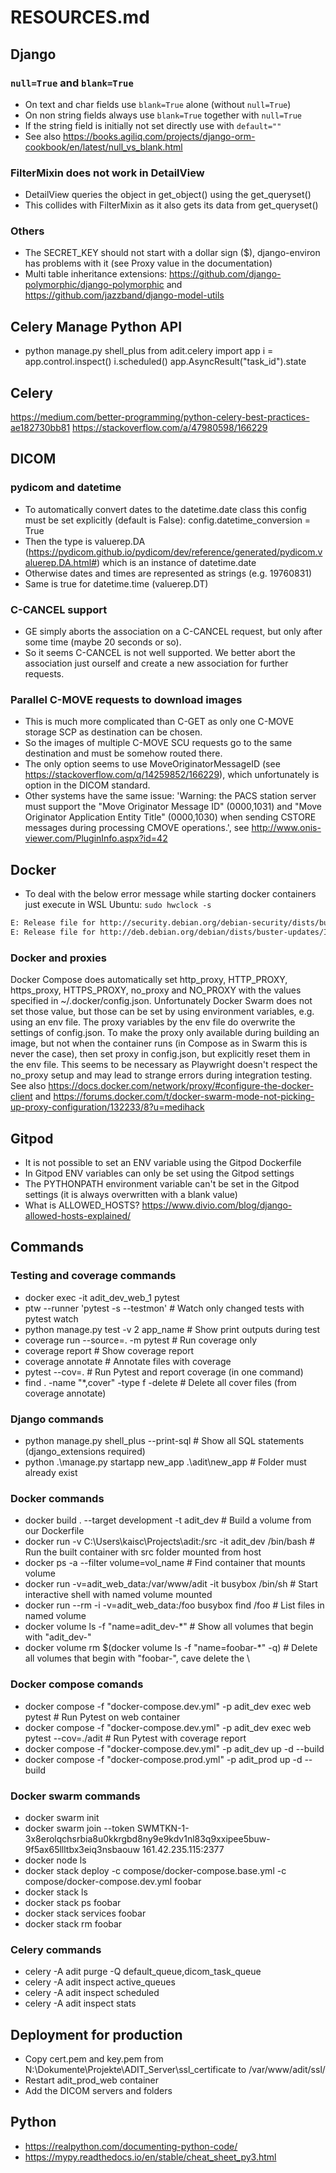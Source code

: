 # RESOURCES.md

## Django

### `null=True` and `blank=True`

- On text and char fields use `blank=True` alone (without `null=True`)
- On non string fields always use `blank=True` together with `null=True`
- If the string field is initially not set directly use with `default=""`
- See also <https://books.agiliq.com/projects/django-orm-cookbook/en/latest/null_vs_blank.html>

### FilterMixin does not work in DetailView

- DetailView queries the object in get_object() using the get_queryset()
- This collides with FilterMixin as it also gets its data from get_queryset()

### Others

- The SECRET_KEY should not start with a dollar sign (\$), django-environ has problems with it (see Proxy value in the documentation)
- Multi table inheritance extensions: <https://github.com/django-polymorphic/django-polymorphic> and <https://github.com/jazzband/django-model-utils>

## Celery Manage Python API

- python manage.py shell_plus
  from adit.celery import app
  i = app.control.inspect()
  i.scheduled()
  app.AsyncResult("task_id").state

## Celery

<https://medium.com/better-programming/python-celery-best-practices-ae182730bb81>
<https://stackoverflow.com/a/47980598/166229>

## DICOM

### pydicom and datetime

- To automatically convert dates to the datetime.date class this config must be set explicitly (default is False): config.datetime_conversion = True
- Then the type is valuerep.DA (<https://pydicom.github.io/pydicom/dev/reference/generated/pydicom.valuerep.DA.html#>) which is an instance of datetime.date
- Otherwise dates and times are represented as strings (e.g. 19760831)
- Same is true for datetime.time (valuerep.DT)

### C-CANCEL support

- GE simply aborts the association on a C-CANCEL request, but only after some time (maybe 20 seconds or so).
- So it seems C-CANCEL is not well supported. We better abort the association just ourself and create a new association for further requests.

### Parallel C-MOVE requests to download images

- This is much more complicated than C-GET as only one C-MOVE storage SCP as destination can be chosen.
- So the images of multiple C-MOVE SCU requests go to the same destination and must be somehow routed there.
- The only option seems to use MoveOriginatorMessageID (see <https://stackoverflow.com/q/14259852/166229>), which unfortunately is option in the DICOM standard.
- Other systems have the same issue: 'Warning: the PACS station server must support the "Move Originator Message ID" (0000,1031) and "Move Originator Application Entity Title" (0000,1030) when sending CSTORE messages during processing CMOVE operations.', see <http://www.onis-viewer.com/PluginInfo.aspx?id=42>

## Docker

- To deal with the below error message while starting docker containers just execute in WSL Ubuntu: `sudo hwclock -s`

```txt
E: Release file for http://security.debian.org/debian-security/dists/buster/updates/InRelease is not valid yet (invalid for another 1h 22min 32s). Updates for this repository will not be applied.
E: Release file for http://deb.debian.org/debian/dists/buster-updates/InRelease is not valid yet (invalid for another 17h 37min 38s). Updates for this repository will not be applied.
```

### Docker and proxies

Docker Compose does automatically set http_proxy, HTTP_PROXY, https_proxy,
HTTPS_PROXY, no_proxy and NO_PROXY with the values specified in
~/.docker/config.json. Unfortunately Docker Swarm does not set those value,
but those can be set by using environment variables, e.g. using an env file.
The proxy variables by the env file do overwrite the settings of config.json.
To make the proxy only available during building an image, but not when the
container runs (in Compose as in Swarm this is never the case), then set proxy
in config.json, but explicitly reset them in the env file. This seems to be
necessary as Playwright doesn't respect the no_proxy setup and may lead to
strange errors during integration testing.
See also <https://docs.docker.com/network/proxy/#configure-the-docker-client>
and <https://forums.docker.com/t/docker-swarm-mode-not-picking-up-proxy-configuration/132233/8?u=medihack>

## Gitpod

- It is not possible to set an ENV variable using the Gitpod Dockerfile
- In Gitpod ENV variables can only be set using the Gitpod settings
- The PYTHONPATH environment variable can't be set in the Gitpod settings (it is always overwritten with a blank value)
- What is ALLOWED_HOSTS? <https://www.divio.com/blog/django-allowed-hosts-explained/>

## Commands

### Testing and coverage commands

- docker exec -it adit_dev_web_1 pytest
- ptw --runner 'pytest -s --testmon' # Watch only changed tests with pytest watch
- python manage.py test -v 2 app_name # Show print outputs during test
- coverage run --source=. -m pytest # Run coverage only
- coverage report # Show coverage report
- coverage annotate # Annotate files with coverage
- pytest --cov=. # Run Pytest and report coverage (in one command)
- find . -name "\*,cover" -type f -delete # Delete all cover files (from coverage annotate)

### Django commands

- python manage.py shell_plus --print-sql # Show all SQL statements (django_extensions required)
- python .\manage.py startapp new_app .\adit\new_app # Folder must already exist

### Docker commands

- docker build . --target development -t adit_dev # Build a volume from our Dockerfile
- docker run -v C:\Users\kaisc\Projects\adit:/src -it adit_dev /bin/bash # Run the built container with src folder mounted from host
- docker ps -a --filter volume=vol_name # Find container that mounts volume
- docker run -v=adit_web_data:/var/www/adit -it busybox /bin/sh # Start interactive shell with named volume mounted
- docker run --rm -i -v=adit_web_data:/foo busybox find /foo # List files in named volume
- docker volume ls -f "name=adit_dev-\*" # Show all volumes that begin with "adit_dev-"
- docker volume rm $(docker volume ls -f "name=foobar-\*" -q) # Delete all volumes that begin with "foobar-", cave delete the \

### Docker compose comands

- docker compose -f "docker-compose.dev.yml" -p adit_dev exec web pytest # Run Pytest on web container
- docker compose -f "docker-compose.dev.yml" -p adit_dev exec web pytest --cov=./adit # Run Pytest with coverage report
- docker compose -f "docker-compose.dev.yml" -p adit_dev up -d --build
- docker compose -f "docker-compose.prod.yml" -p adit_prod up -d --build

### Docker swarm commands

- docker swarm init
- docker swarm join --token SWMTKN-1-3x8erolqchsrbia8u0kkrgbd8ny9e9kdv1nl83q9xxipee5buw-9f5ax65llltbx3eiq3nsbaouw 161.42.235.115:2377
- docker node ls
- docker stack deploy -c compose/docker-compose.base.yml -c compose/docker-compose.dev.yml foobar
- docker stack ls
- docker stack ps foobar
- docker stack services foobar
- docker stack rm foobar

### Celery commands

- celery -A adit purge -Q default_queue,dicom_task_queue
- celery -A adit inspect active_queues
- celery -A adit inspect scheduled
- celery -A adit inspect stats

## Deployment for production

- Copy cert.pem and key.pem from N:\Dokumente\Projekte\ADIT_Server\ssl_certificate to /var/www/adit/ssl/
- Restart adit_prod_web container
- Add the DICOM servers and folders

## Python

- <https://realpython.com/documenting-python-code/>
- <https://mypy.readthedocs.io/en/stable/cheat_sheet_py3.html>

